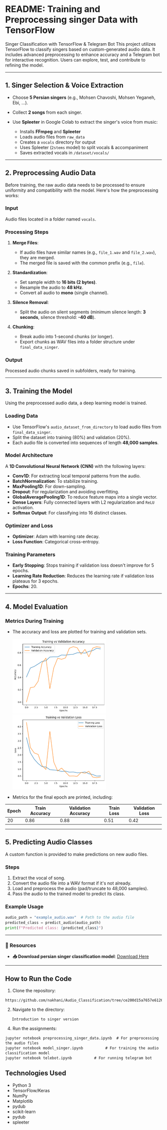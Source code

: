 # README: Training and Preprocessing singer Data with TensorFlow

Singer Classification with TensorFlow & Telegram Bot This project utilizes TensorFlow to classify singers based on custom-generated audio data. It includes advanced preprocessing to enhance accuracy and a Telegram bot for interactive recognition. Users can explore, test, and contribute to refining the model.

---
## 1. Singer Selection & Voice Extraction

- Choose **5 Persian singers** (e.g., Mohsen Chavoshi, Mohsen Yeganeh, Ebi, ...).
- Collect **2 songs** from each singer.
- Use **Spleeter** in Google Colab to extract the singer's voice from music:

    - Installs **FFmpeg** and **Spleeter**
    - Loads audio files from `raw_data`
    - Creates a `vocals` directory for output
    - Uses Spleeter (`2stems` model) to split vocals & accompaniment
    - Saves extracted vocals in `/dataset/vocals/`

---

## 2. Preprocessing Audio Data

Before training, the raw audio data needs to be processed to ensure uniformity and compatibility with the model. Here's how the preprocessing works:

### **Input**
Audio files located in a folder named `vocals`.

### **Processing Steps**
1. **Merge Files**:
   - If audio files have similar names (e.g., `file_1.wav` and `file_2.wav`), they are merged.
   - The merged file is saved with the common prefix (e.g., `file`).
   
2. **Standardization**:
   - Set sample width to **16 bits (2 bytes)**.
   - Resample the audio to **48 kHz**.
   - Convert all audio to **mono** (single channel).
   
3. **Silence Removal**:
   - Split the audio on silent segments (minimum silence length: **3 seconds**, silence threshold: **-40 dB**).
   
4. **Chunking**:
   - Break audio into 1-second chunks (or longer).
   - Export chunks as WAV files into a folder structure under `final_data_singer`.

### **Output**
Processed audio chunks saved in subfolders, ready for training.

---

## 3. Training the Model

Using the preprocessed audio data, a deep learning model is trained. 

### **Loading Data**
- Use TensorFlow's `audio_dataset_from_directory` to load audio files from `final_data_singer`.
- Split the dataset into training (80%) and validation (20%).
- Each audio file is converted into sequences of length **48,000 samples**.

### **Model Architecture**
A **1D Convolutional Neural Network (CNN)** with the following layers:
- **Conv1D**: For extracting local temporal patterns from the audio.
- **BatchNormalization**: To stabilize training.
- **MaxPooling1D**: For down-sampling.
- **Dropout**: For regularization and avoiding overfitting.
- **GlobalAveragePooling1D**: To reduce feature maps into a single vector.
- **Dense Layers**: Fully connected layers with L2 regularization and `ReLU` activation.
- **Softmax Output**: For classifying into 16 distinct classes.

### **Optimizer and Loss**
- **Optimizer**: Adam with learning rate decay.
- **Loss Function**: Categorical cross-entropy.

### **Training Parameters**
- **Early Stopping**: Stops training if validation loss doesn't improve for 5 epochs.
- **Learning Rate Reduction**: Reduces the learning rate if validation loss plateaus for 3 epochs.
- **Epochs**: 20.

---

## 4. Model Evaluation

### **Metrics During Training**
- The accuracy and loss are plotted for training and validation sets.

  <img src="Accuracy.png" width = "300">

  <img src="Loss.png" width = "300">

- Metrics for the final epoch are printed, including:

 | Epoch | Train Accuracy | Validation Accuracy | Train Loss | Validation Loss |
 |-------|----------------|---------------------|------------|-----------------|
 |  20   | 0.86           | 0.88                | 0.51       | 0.42            |
 


---

## 5. Predicting Audio Classes

A custom function is provided to make predictions on new audio files.

### **Steps**
1. Extract the vocal of song.
2. Convert the audio file into a WAV format if it's not already.
3. Load and preprocess the audio (pad/truncate to 48,000 samples).
4. Pass the audio to the trained model to predict its class.

### **Example Usage**
```python
audio_path = "example_audio.wav"  # Path to the audio file
predicted_class = predict_audio(audio_path)
print(f"Predicted class: {predicted_class}")
```
---
### 📌 Resources

- **📥 Download persian singer classification model**: [Download Here](https://drive.google.com/file/d/1CgTtGdwv3i2CSXwIXP9No_dLj5-1pd39/view?usp=sharing) 
---

## How to Run the Code
1. Clone the repository:

```
https://github.com/nakhani/Audio_Classification/tree/ce200d15a7657e612600b9b6b1f689f3b2d0f983/singer%20version
```

2. Navigate to the directory:

```
   Introduction to singer version
```

4. Run the assignments:
  
```
jupyter notebook preprocessing_singer_data.ipynb  # For preprocessing the audio files
jupyter notebook model_singer.ipynb          # For training the audio classification model
jupyter notebook telebot.ipynb          # For running telegram bot

```

## Technologies Used
- Python 3
- TensorFlow/Keras
- NumPy
- Matplotlib
- pydub
- scikit-learn
- pydub
- spleeter
